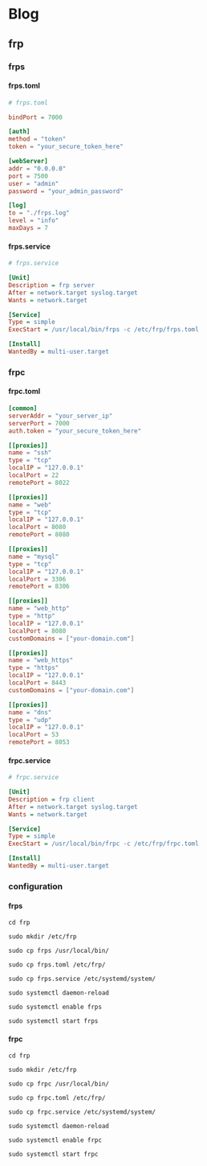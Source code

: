 # Blog

## frp

### frps

#### frps.toml

```toml
# frps.toml

bindPort = 7000

[auth]
method = "token"
token = "your_secure_token_here"

[webServer]
addr = "0.0.0.0"
port = 7500
user = "admin"
password = "your_admin_password"

[log]
to = "./frps.log"
level = "info"
maxDays = 7
```

#### frps.service

```ini
# frps.service

[Unit]
Description = frp server
After = network.target syslog.target
Wants = network.target

[Service]
Type = simple
ExecStart = /usr/local/bin/frps -c /etc/frp/frps.toml

[Install]
WantedBy = multi-user.target
```

### frpc

#### frpc.toml

```toml
[common]
serverAddr = "your_server_ip"
serverPort = 7000
auth.token = "your_secure_token_here"

[[proxies]]
name = "ssh"
type = "tcp"
localIP = "127.0.0.1"
localPort = 22
remotePort = 8022

[[proxies]]
name = "web"
type = "tcp"
localIP = "127.0.0.1"
localPort = 8080
remotePort = 8080

[[proxies]]
name = "mysql"
type = "tcp"
localIP = "127.0.0.1"
localPort = 3306
remotePort = 8306

[[proxies]]
name = "web_http"
type = "http"
localIP = "127.0.0.1"
localPort = 8080
customDomains = ["your-domain.com"]

[[proxies]]
name = "web_https"
type = "https"
localIP = "127.0.0.1"
localPort = 8443
customDomains = ["your-domain.com"]

[[proxies]]
name = "dns"
type = "udp"
localIP = "127.0.0.1"
localPort = 53
remotePort = 8053
```

#### frpc.service

```ini
# frpc.service

[Unit]
Description = frp client
After = network.target syslog.target
Wants = network.target

[Service]
Type = simple
ExecStart = /usr/local/bin/frpc -c /etc/frp/frpc.toml

[Install]
WantedBy = multi-user.target
```

### configuration

#### frps

`cd frp`

`sudo mkdir /etc/frp`

`sudo cp frps /usr/local/bin/`

`sudo cp frps.toml /etc/frp/`

`sudo cp frps.service /etc/systemd/system/`

`sudo systemctl daemon-reload`

`sudo systemctl enable frps`

`sudo systemctl start frps`

#### frpc

`cd frp`

`sudo mkdir /etc/frp`

`sudo cp frpc /usr/local/bin/`

`sudo cp frpc.toml /etc/frp/`

`sudo cp frpc.service /etc/systemd/system/`

`sudo systemctl daemon-reload`

`sudo systemctl enable frpc`

`sudo systemctl start frpc`
